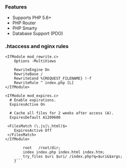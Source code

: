 ### Features

- Supports PHP 5.6+
- PHP Router
- PHP Smarty 
- Database Support (PDO)



### .htaccess and nginx rules


```console
<IfModule mod_rewrite.c>
    Options -MultiViews

    RewriteEngine On
    RewriteBase /
    RewriteCond %{REQUEST_FILENAME} !-f
    RewriteRule ^ index.php [L]
</IfModule>

<IfModule mod_expires.c>
  # Enable expirations.
  ExpiresActive On

  # Cache all files for 2 weeks after access (A).
  ExpiresDefault A1209600

 <FilesMatch (\.js|\.html)$>
    ExpiresActive Off
 </FilesMatch>
</IfModule>
```


```console location / {
        root   /root/dir;
        index index.php index.html index.htm;
        try_files $uri $uri/ /index.php?q=$uri&$args;
	}```
